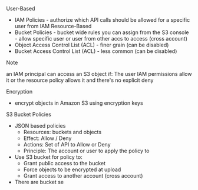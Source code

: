 User-Based
- IAM Policies - authorize which API calls should be allowed for a specific user from IAM
Resource-Based
- Bucket Policies - bucket wide rules you can assign from the S3 console - allow specific user or user from other accs to access (cross account)
- Object Access Control List (ACL) - finer grain (can be disabled)
- Bucket Access Control List (ACL) - less common (can be disabled)

> [!NOTE]
> an IAM principal can access an S3 object if:
> The user IAM permissions allow it or the resource policy allows it
> and there's no explicit deny

Encryption
- encrypt objects in Amazon S3 using encryption keys

S3 Bucket Policies
- JSON based policies
	- Resources: buckets and objects
	- Effect: Allow / Deny
	- Actions: Set of API to Allow or Deny
	- Principle: The account or user to apply the policy to
- Use S3 bucket for policy to:
	- Grant public access to the bucket
	- Force objects to be encrypted at upload
	- Grant access to another account (cross account)
- There are bucket se